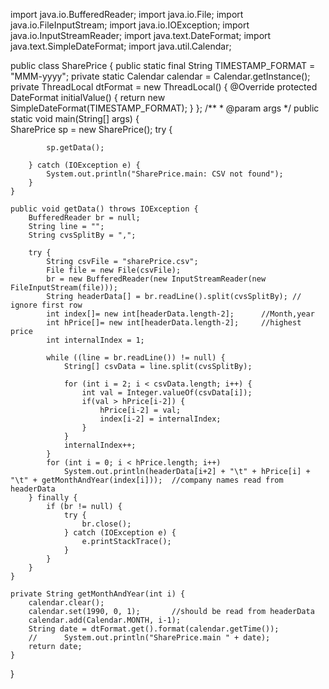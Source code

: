 import java.io.BufferedReader;
import java.io.File;
import java.io.FileInputStream;
import java.io.IOException;
import java.io.InputStreamReader;
import java.text.DateFormat;
import java.text.SimpleDateFormat;
import java.util.Calendar;


public class SharePrice {
	public static final String TIMESTAMP_FORMAT = "MMM-yyyy";
	private static Calendar calendar = Calendar.getInstance();
	private ThreadLocal<DateFormat> dtFormat = new ThreadLocal<DateFormat>() {
		@Override
		protected DateFormat initialValue() {
			return new SimpleDateFormat(TIMESTAMP_FORMAT); 
		}
	};
	/**
	 * @param args
	 */
	public static void main(String[] args) {		
		SharePrice sp = new SharePrice();
		try {
			
			sp.getData();
			
		} catch (IOException e) {
			System.out.println("SharePrice.main: CSV not found");
		}	 
	}

	public void getData() throws IOException {
		BufferedReader br = null;
		String line = ""; 
		String cvsSplitBy = ",";

		try {
			String csvFile = "sharePrice.csv";
			File file = new File(csvFile);
			br = new BufferedReader(new InputStreamReader(new FileInputStream(file)));
			String headerData[] = br.readLine().split(cvsSplitBy); // ignore first row
			int index[]= new int[headerData.length-2];		//Month,year			
			int hPrice[]= new int[headerData.length-2]; 	//highest price			
			int internalIndex = 1;
			
			while ((line = br.readLine()) != null) {      
				String[] csvData = line.split(cvsSplitBy);

				for (int i = 2; i < csvData.length; i++) {
					int val = Integer.valueOf(csvData[i]);
					if(val > hPrice[i-2]) {
						hPrice[i-2] = val;
						index[i-2] = internalIndex;
					}
				}
				internalIndex++;
			}	 
			for (int i = 0; i < hPrice.length; i++) 
				System.out.println(headerData[i+2] + "\t" + hPrice[i] + "\t" + getMonthAndYear(index[i]));	//company names read from headerData 
		} finally {
			if (br != null) {
				try {
					br.close();
				} catch (IOException e) {
					e.printStackTrace();
				}
			}
		}
	}

	private String getMonthAndYear(int i) {
		calendar.clear();
		calendar.set(1990, 0, 1);		//should be read from headerData
		calendar.add(Calendar.MONTH, i-1);
		String date = dtFormat.get().format(calendar.getTime());
		//		System.out.println("SharePrice.main " + date);
		return date;
	}
}
